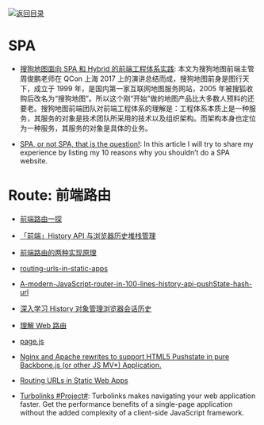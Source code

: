 [![返回目录](https://parg.co/UGo)](https://parg.co/b4z)

# SPA

* [搜狗地图面向 SPA 和 Hybrid 的前端工程体系实践](https://parg.co/UKS): 本文为搜狗地图前端主管周俊鹏老师在 QCon 上海 2017 上的演讲总结而成，搜狗地图前身是图行天下，成立于 1999 年，是国内第一家互联网地图服务网站，2005 年被搜狐收购后改名为“搜狗地图”。所以这个刚“开始”做的地图产品比大多数人预料的还要老。搜狗地图前端团队对前端工程体系的理解是：工程体系本质上是一种服务，其服务的对象是技术团队所采用的技术以及组织架构。而架构本身也定位为一种服务，其服务的对象是具体的业务。

- [SPA, or not SPA, that is the question!](https://parg.co/UiI): In this article I will try to share my experience by listing my 10 reasons why you shouldn’t do a SPA website.

# Route: 前端路由

* [前端路由一探](http://mp.weixin.qq.com/s/nh4HlXmN2auwkFZSflwZtw)

* [「前端」History API 与浏览器历史堆栈管理](https://github.com/ShowJoy-com/showjoy-blog/issues/2)

* [前端路由的两种实现原理](http://orangexc.xyz/2016/10/21/The-realization-principle-of-front-end-routin/)

* [routing-urls-in-static-apps](https://staticapps.org/articles/routing-urls-in-static-apps/)

* [A-modern-JavaScript-router-in-100-lines-history-api-pushState-hash-url](http://krasimirtsonev.com/blog/article/A-modern-JavaScript-router-in-100-lines-history-api-pushState-hash-url)

* [深入学习 History 对象管理浏览器会话历史](http://blog.codingplayboy.com/2016/12/10/browser_history/)

* [理解 Web 路由](https://parg.co/UM9)

* [page.js](https://github.com/visionmedia/page.js)

* [Nginx and Apache rewrites to support HTML5 Pushstate in pure Backbone.js (or other JS MV\*) Application.](http://readystate4.com/2012/05/17/nginx-and-apache-rewrite-to-support-html5-pushstate/)

* [Routing URLs in Static Web Apps](https://staticapps.org/articles/routing-urls-in-static-apps/)

- [Turbolinks #Project#](https://github.com/turbolinks/turbolinks): Turbolinks makes navigating your web application faster. Get the performance benefits of a single-page application without the added complexity of a client-side JavaScript framework.
